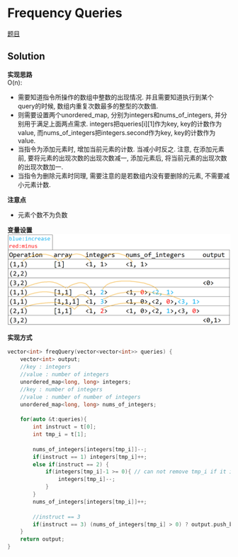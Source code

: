# Frequency Queries

[题目](https://www.hackerrank.com/challenges/frequency-queries/problem)  

## Solution

**实现思路**  
O(n):   
* 需要知道指令所操作的数组中整数的出现情况. 并且需要知道执行到某个query的时候, 数组内重复次数最多的整型的次数值.  
* 则需要设置两个unordered_map, 分别为integers和nums_of_integers, 并分别用于满足上面两点需求. integers把queries[i][1]作为key, key的计数作为value, 而nums_of_integers把integers.second作为key, key的计数作为value.
* 当指令为添加元素时, 增加当前元素的计数. 当减小时反之. 注意, 在添加元素前, 要将元素的出现次数的出现次数减一, 添加元素后, 将当前元素的出现次数的出现次数加一. 
* 当指令为删除元素时同理, 需要注意的是若数组内没有要删除的元素, 不需要减小元素计数.

**注意点**  
* 元素个数不为负数

**变量设置**  
![](image.png)

**实现方式**  
```c
vector<int> freqQuery(vector<vector<int>> queries) {
    vector<int> output;
    //key : integers
    //value : number of integers
    unordered_map<long, long> integers;
    //key : number of integers
    //value : number of number of integers
    unordered_map<long, long> nums_of_integers;

    for(auto &t:queries){
        int instruct = t[0];
        int tmp_i = t[1];

        nums_of_integers[integers[tmp_i]]--;
        if(instruct == 1) integers[tmp_i]++;
        else if(instruct == 2) {
            if(integers[tmp_i]-1 >= 0){ // can not remove tmp_i if it is not exist
                integers[tmp_i]--;
            }
        }
        nums_of_integers[integers[tmp_i]]++;

        //instruct == 3
        if(instruct == 3) (nums_of_integers[tmp_i] > 0) ? output.push_back(1) : output.push_back(0);
    }
    return output;
}
```
